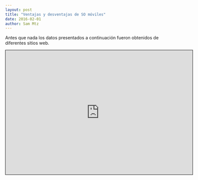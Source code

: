 ```yaml
---
layout: post
title: "Ventajas y desventajas de SO móviles"
date: 2016-02-01
author: Sam Mtz
---
```


<p class="flow-text">Antes que nada los datos presentados a continuación fueron obtenidos de diferentes sitios web. </p>
<iframe style="width:600px;height:400px;border: 1px
solid black" src="https://app.wisemapping.com/c/maps/379249/embed?zoom=1"> </iframe>
